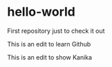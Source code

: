 # hello-world
First repository just to check it out

This is an edit to learn Github

This is an edit to show Kanika
